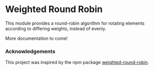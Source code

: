 # Weighted Round Robin
This module provides a round-robin algorithm for rotating elements according to differing weights, instead of evenly.

More documentation to come!

### Acknowledgements

This project was inspired by the npm package [weighted-round-robin](https://www.npmjs.com/package/weighted-round-robin).